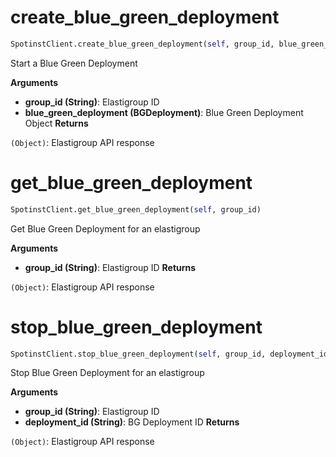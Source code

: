 <h1 id="spotinst_sdk.SpotinstClient.create_blue_green_deployment">create_blue_green_deployment</h1>

```python
SpotinstClient.create_blue_green_deployment(self, group_id, blue_green_deployment)
```

Start a Blue Green Deployment

__Arguments__

- __group_id (String)__: Elastigroup ID
- __blue_green_deployment (BGDeployment)__: Blue Green Deployment Object
__Returns__

`(Object)`: Elastigroup API response

<h1 id="spotinst_sdk.SpotinstClient.get_blue_green_deployment">get_blue_green_deployment</h1>

```python
SpotinstClient.get_blue_green_deployment(self, group_id)
```

Get Blue Green Deployment for an elastigroup

__Arguments__

- __group_id (String)__: Elastigroup ID
__Returns__

`(Object)`: Elastigroup API response

<h1 id="spotinst_sdk.SpotinstClient.stop_blue_green_deployment">stop_blue_green_deployment</h1>

```python
SpotinstClient.stop_blue_green_deployment(self, group_id, deployment_id)
```

Stop Blue Green Deployment for an elastigroup

__Arguments__

- __group_id (String)__: Elastigroup ID
- __deployment_id (String)__:  BG Deployment ID
__Returns__

`(Object)`: Elastigroup API response

